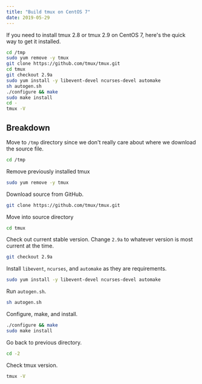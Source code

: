 ```yaml
---
title: "Build tmux on CentOS 7"
date: 2019-05-29
---
```


If you need to install tmux 2.8 or tmux 2.9 on CentOS 7, here's the quick way to get it installed.

```bash
cd /tmp
sudo yum remove -y tmux
git clone https://github.com/tmux/tmux.git
cd tmux
git checkout 2.9a
sudo yum install -y libevent-devel ncurses-devel automake
sh autogen.sh
./configure && make
sudo make install
cd -
tmux -V
```

## Breakdown

Move to `/tmp` directory since we don't really care about where we download the source file.

```bash
cd /tmp
```

Remove previously installed tmux

```bash
sudo yum remove -y tmux
```

Download source from GitHub.

```bash
git clone https://github.com/tmux/tmux.git
```

Move into source directory

```bash
cd tmux
```

Check out current stable version. Change `2.9a` to whatever version is most current at the time.

```bash
git checkout 2.9a
```

Install `libevent`, `ncurses`, and `automake` as they are requirements.

```bash
sudo yum install -y libevent-devel ncurses-devel automake
```

Run `autogen.sh`.

```bash
sh autogen.sh
```

Configure, make, and install.

```bash
./configure && make
sudo make install
```

Go back to previous directory.

```bash
cd -2
```

Check tmux version.

```bash
tmux -V
```
